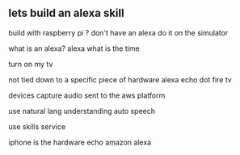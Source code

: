 
lets build an alexa skill 
------------------------------

build with raspberry pi ?
don't have an alexa do it on the simulator 

what is an alexa?
alexa what is the time 

turn on my tv

not tied down to a specific piece of hardware 
alexa echo 
dot 
fire tv 

devices capture audio 
sent to the aws platform 

use natural lang understanding 
auto speech 

use skills service 

iphone is the hardware 
echo amazon alexa 

